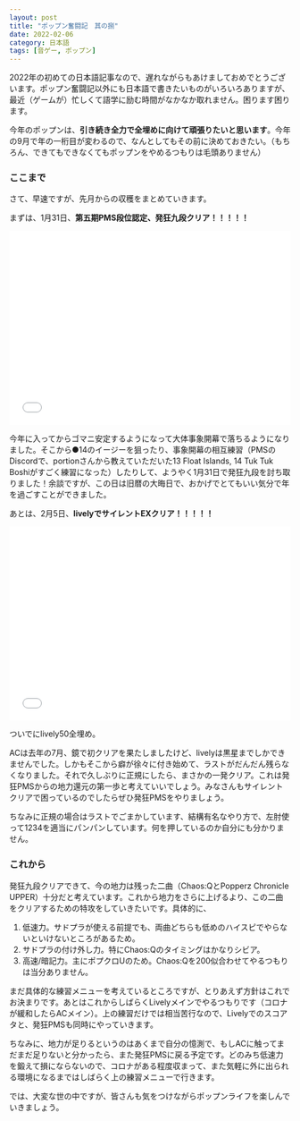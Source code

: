 ```yaml
---
layout: post
title: "ポップン奮闘記　其の捌"
date: 2022-02-06
category: 日本語
tags: [音ゲー, ポップン]
---
```


2022年の初めての日本語記事なので、遅れながらもあけましておめでとうございます。ポップン奮闘記以外にも日本語で書きたいものがいろいろありますが、最近（ゲームが）忙しくて語学に励む時間がなかなか取れません。困ります困ります。

今年のポップンは、**引き続き全力で全埋めに向けて頑張りたいと思います**。今年の9月で年の一桁目が変わるので、なんとしてもその前に決めておきたい。（もちろん、できてもできなくてもポップンをやめるつもりは毛頭ありません）

### ここまで

さて、早速ですが、先月からの収穫をまとめていきます。

まずは、1月31日、**第五期PMS段位認定、発狂九段クリア！！！！！**

<iframe style="width: 100%; aspect-ratio: 16/11;" src="//player.bilibili.com/player.html?aid=681211075&bvid=BV1AS4y157R4&cid=498597286&page=1" scrolling="no" border="0" frameborder="no" framespacing="0" allowfullscreen="true"> </iframe>

今年に入ってからゴマニ安定するようになって大体事象開幕で落ちるようになりました。そこから●14のイージーを狙ったり、事象開幕の相互練習（PMSのDiscordで、portionさんから教えていただいた13 Float Islands, 14 Tuk Tuk Boshiがすごく練習になった）したりして、ようやく1月31日で発狂九段を討ち取りました！余談ですが、この日は旧暦の大晦日で、おかげでとてもいい気分で年を過ごすことができました。


あとは、2月5日、**livelyでサイレントEXクリア！！！！！**

<iframe style="width: 100%; aspect-ratio: 16/11;" src="//player.bilibili.com/player.html?aid=508803987&bvid=BV16u411d7j1&cid=501995098&page=1" scrolling="no" border="0" frameborder="no" framespacing="0" allowfullscreen="true"> </iframe>

ついでにlively50全埋め。

ACは去年の7月、鏡で初クリアを果たしましたけど、livelyは黒星までしかできませんでした。しかもそこから癖が徐々に付き始めて、ラストがだんだん残らなくなりました。それで久しぶりに正規にしたら、まさかの一発クリア。これは発狂PMSからの地力還元の第一歩と考えていいでしょう。みなさんもサイレントクリアで困っているのでしたらぜひ発狂PMSをやりましょう。

ちなみに正規の場合はラストでごまかしています、結構有名なやり方で、左肘使って1234を適当にパンパンしています。何を押しているのか自分にも分かりません。

### これから

発狂九段クリアできて、今の地力は残った二曲（Chaos:QとPopperz Chronicle UPPER）十分だと考えています。これから地力をさらに上げるより、この二曲をクリアするための特攻をしていきたいです。具体的に、

1. 低速力。サドプラが使える前提でも、両曲どちらも低めのハイスピでやらないといけないところがあるため。
2. サドプラの付け外し力。特にChaos:Qのタイミングはかなりシビア。
3. 高速/暗記力。主にポプクロUのため。Chaos:Qを200似合わせてやるつもりは当分ありません。

まだ具体的な練習メニューを考えているところですが、とりあえず方針はこれでお決まりです。あとはこれからしばらくLivelyメインでやるつもりです（コロナが緩和したらACメイン）。上の練習だけでは相当苦行なので、Livelyでのスコアタと、発狂PMSも同時にやっていきます。

ちなみに、地力が足りるというのはあくまで自分の憶測で、もしACに触ってまだまだ足りないと分かったら、また発狂PMSに戻る予定です。どのみち低速力を鍛えて損にならないので、コロナがある程度収まって、また気軽に外に出られる環境になるまではしばらく上の練習メニューで行きます。

では、大変な世の中ですが、皆さんも気をつけながらポップンライフを楽しんでいきましょう。